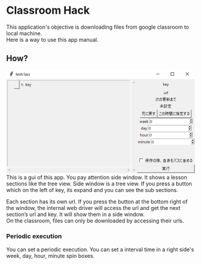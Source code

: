 # Classroom Hack
This application's objective is downloading files from google classroom to local machine.<br>
Here is a way to use this app manual.

## How?
![Application Top Image](FrontFrame.png)<br>
This is a gui of this app. You pay attention side window. It shows a lesson sections like the tree view.
Side window is a tree view. If you press a button which on the left of key, its expand and you can see the sub sections.<br>

Each section has its own url. If you press the button at the bottom right of the window, the internal web driver will access the url and get the next section’s url and key. It will show them in a side window.<br>
On the classroom, files can only be downloaded by accessing their urls.<br>

### Periodic execution
You can set a periodic execution. You can set a interval time in a right side's week, day, hour, minute spin boxes.